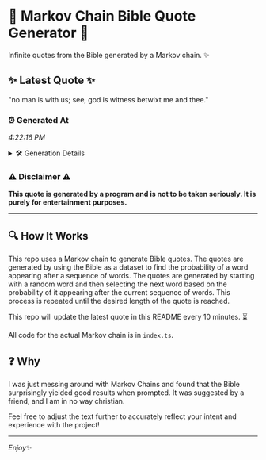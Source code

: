 # 📖 Markov Chain Bible Quote Generator 📖

Infinite quotes from the Bible generated by a Markov chain. ✨

## ✨ Latest Quote ✨
"no man is with us; see, god is witness betwixt me and thee."

### ⏰ Generated At
*4:22:16 PM*

<details>
    <summary>🛠️ Generation Details</summary>
    <p>
        <strong>🌱 Seed:</strong> no<br>
        <strong>🔄 Iterations:</strong> 12<br>
        <strong>📜 Context History:</strong><br>[ no ]: man<br>[ no, man ]: is<br>[ no, man, is ]: with<br>[ no, man, is, with ]: us;<br>[ no, man, is, with, us; ]: see,<br>[ no, man, is, with, us;, see, ]: god<br>[ man, is, with, us;, see,, god ]: is<br>[ is, with, us;, see,, god, is ]: witness<br>[ with, us;, see,, god, is, witness ]: betwixt<br>[ us;, see,, god, is, witness, betwixt ]: me<br>[ see,, god, is, witness, betwixt, me ]: and<br>[ god, is, witness, betwixt, me, and ]: thee.<br>
    </p>
</details>

### ⚠️ Disclaimer ⚠️
**This quote is generated by a program and is not to be taken seriously. It is purely for entertainment purposes.**

---

## 🔍 How It Works

This repo uses a Markov chain to generate Bible quotes. The quotes are generated by using the Bible as a dataset to find the probability of a word appearing after a sequence of words. The quotes are generated by starting with a random word and then selecting the next word based on the probability of it appearing after the current sequence of words. This process is repeated until the desired length of the quote is reached.

This repo will update the latest quote in this README every 10 minutes. ⏳

All code for the actual Markov chain is in `index.ts`.

## ❓ Why

I was just messing around with Markov Chains and found that the Bible surprisingly yielded good results when prompted. 
It was suggested by a friend, and I am in no way christian.

Feel free to adjust the text further to accurately reflect your intent and experience with the project!

---

*Enjoy*✨
